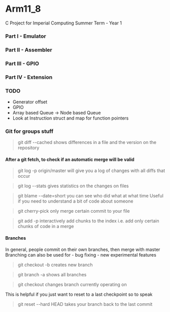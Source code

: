 # Arm11_8
C Project for Imperial Computing Summer Term - Year 1

### Part I - Emulator
### Part II - Assembler
### Part III - GPIO
### Part IV - Extension

### TODO

 - Generator offset
 - GPIO
 - Array based Queue &rarr; Node based Queue
 - Look at Instruction struct and map for function pointers

### Git for groups stuff

> git diff --cached <file name>
    shows differences in a file and the version on the repository

#### After a git fetch, to check if an automatic merge will be valid

> git log -p origin/master
    will give you a log of changes with all diffs that occur

> git log --stats
    gives statistics on the changes on files

> git blame --date=short <file name>
    you can see who did what at what time
    Useful if you need to understand a bit of code about someone

> git cherry-pick <commit name>
    only merge certain commit to your file

> git add -p
    interactively add chunks to the index
    i.e. add only certain chunks of code in a merge

#### Branches

In general, people commit on their own branches, then merge with master
Branching can also be used for - bug fixing
                               - new experimental features

> git checkout -b <new branch name>
    creates new branch

> git branch -a
    shows all branches

> git checkout <branch name>
    changes branch currently operating on

This is helpful if you just want to reset to a last checkpoint so to speak

> git reset --hard HEAD
    takes your branch back to the last commit
